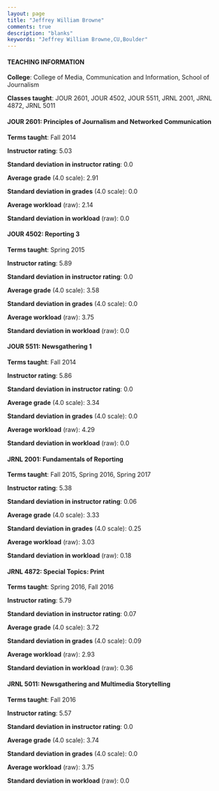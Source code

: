 ```yaml
---
layout: page
title: "Jeffrey William Browne" 
comments: true
description: "blanks"
keywords: "Jeffrey William Browne,CU,Boulder"
---
```

<head>
<script src="https://ajax.googleapis.com/ajax/libs/jquery/2.1.3/jquery.min.js"></script>
<script src="https://dl.dropboxusercontent.com/s/pc42nxpaw1ea4o9/highcharts.js?dl=0"></script>
<!-- <script src="../assets/js/highcharts.js"></script> -->
<style type="text/css">@font-face {
	font-family: "Bebas Neue";
	src: url(https://www.filehosting.org/file/details/544349/BebasNeue Regular.otf) format("opentype");
	}
	h1.Bebas { 
		font-family: "Bebas Neue", Verdana, Tahoma;
	}
</style>
</head>
	   
#### TEACHING INFORMATION

**College**: College of Media, Communication and Information, School of Journalism

**Classes taught**: JOUR 2601, JOUR 4502, JOUR 5511, JRNL 2001, JRNL 4872, JRNL 5011

#### JOUR 2601: Principles of Journalism and Networked Communication

**Terms taught**: Fall 2014

**Instructor rating**: 5.03

**Standard deviation in instructor rating**: 0.0

**Average grade** (4.0 scale): 2.91

**Standard deviation in grades** (4.0 scale): 0.0

**Average workload** (raw): 2.14

**Standard deviation in workload** (raw): 0.0

#### JOUR 4502: Reporting 3

**Terms taught**: Spring 2015

**Instructor rating**: 5.89

**Standard deviation in instructor rating**: 0.0

**Average grade** (4.0 scale): 3.58

**Standard deviation in grades** (4.0 scale): 0.0

**Average workload** (raw): 3.75

**Standard deviation in workload** (raw): 0.0

#### JOUR 5511: Newsgathering 1

**Terms taught**: Fall 2014

**Instructor rating**: 5.86

**Standard deviation in instructor rating**: 0.0

**Average grade** (4.0 scale): 3.34

**Standard deviation in grades** (4.0 scale): 0.0

**Average workload** (raw): 4.29

**Standard deviation in workload** (raw): 0.0

#### JRNL 2001: Fundamentals of Reporting

**Terms taught**: Fall 2015, Spring 2016, Spring 2017

**Instructor rating**: 5.38

**Standard deviation in instructor rating**: 0.06

**Average grade** (4.0 scale): 3.33

**Standard deviation in grades** (4.0 scale): 0.25

**Average workload** (raw): 3.03

**Standard deviation in workload** (raw): 0.18

#### JRNL 4872: Special Topics:  Print

**Terms taught**: Spring 2016, Fall 2016

**Instructor rating**: 5.79

**Standard deviation in instructor rating**: 0.07

**Average grade** (4.0 scale): 3.72

**Standard deviation in grades** (4.0 scale): 0.09

**Average workload** (raw): 2.93

**Standard deviation in workload** (raw): 0.36

#### JRNL 5011: Newsgathering and Multimedia Storytelling

**Terms taught**: Fall 2016

**Instructor rating**: 5.57

**Standard deviation in instructor rating**: 0.0

**Average grade** (4.0 scale): 3.74

**Standard deviation in grades** (4.0 scale): 0.0

**Average workload** (raw): 3.75

**Standard deviation in workload** (raw): 0.0

